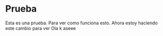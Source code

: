 # Prueba
Esta es una prueba. Para ver como funciona esto.
Ahora estoy haciendo este cambio para ver
Ola k aseee
